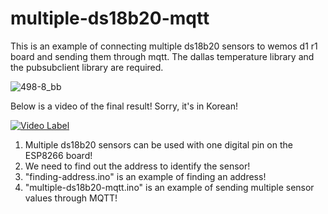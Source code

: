 # multiple-ds18b20-mqtt
This is an example of connecting multiple ds18b20 sensors to wemos d1 r1 board and sending them through mqtt.
The dallas temperature library and the pubsubclient library are required.

![498-8_bb](https://user-images.githubusercontent.com/106683637/175771327-81c50064-08d3-4bfc-ac7d-b46226ed45f6.jpg)

Below is a video of the final result! Sorry, it's in Korean!

[![Video Label](http://img.youtube.com/vi/O6YCD7KxLMA/0.jpg)](https://youtu.be/O6YCD7KxLMA?t=6290)

1. Multiple ds18b20 sensors can be used with one digital pin on the ESP8266 board!
2. We need to find out the address to identify the sensor!
3. "finding-address.ino" is an example of finding an address!
4. "multiple-ds18b20-mqtt.ino" is an example of sending multiple sensor values ​​through MQTT!
